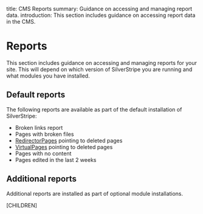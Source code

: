 title: CMS Reports
summary: Guidance on accessing and managing report data.
introduction: This section includes guidance on accessing report data in the CMS.

# Reports

This section includes guidance on accessing and managing reports for your site. This will depend on which version of SilverStripe you are running and what modules you have installed.

## Default reports

The following reports are available as part of the default installation of SilverStripe:

* Broken links report
* Pages with broken files
* [RedirectorPages](../../creating_pages_and_content/pages/creating_new_pages/#basic-pages) pointing to deleted pages
* [VirtualPages](../../creating_pages_and_content/pages/creating_new_pages/#basic-pages) pointing to deleted pages
* Pages with no content
* Pages edited in the last 2 weeks

## Additional reports

Additional reports are installed as part of optional module installations.

[CHILDREN]
